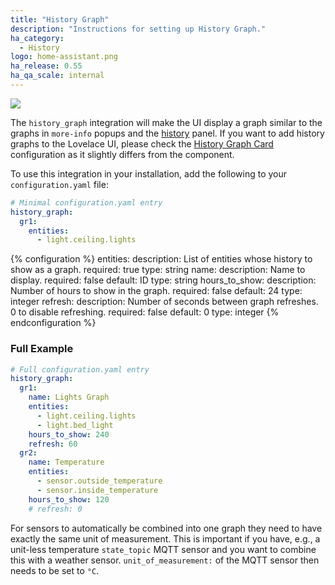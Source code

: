 ```yaml
---
title: "History Graph"
description: "Instructions for setting up History Graph."
ha_category:
  - History
logo: home-assistant.png
ha_release: 0.55
ha_qa_scale: internal
---
```


<p class='img'>
  <img src='{{site_root}}/images/screenshots/history_graph.png' />
</p>

The `history_graph` integration will make the UI display a graph similar to the graphs in `more-info` popups and the [history](/integrations/history/) panel. If you want to add history graphs to the Lovelace UI, please check the [History Graph Card](/lovelace/history-graph/) configuration as it slightly differs from the component.

To use this integration in your installation, add the following to your `configuration.yaml` file:

```yaml
# Minimal configuration.yaml entry
history_graph:
  gr1:
    entities:
      - light.ceiling.lights

```

{% configuration %}
entities:
  description: List of entities whose history to show as a graph.
  required: true
  type: string
name:
  description: Name to display.
  required: false
  default: ID
  type: string
hours_to_show:
  description: Number of hours to show in the graph.
  required: false
  default: 24
  type: integer
refresh:
  description: Number of seconds between graph refreshes. 0 to disable refreshing.
  required: false
  default: 0
  type: integer
{% endconfiguration %}

### Full Example

```yaml
# Full configuration.yaml entry
history_graph:
  gr1:
    name: Lights Graph
    entities:
      - light.ceiling.lights
      - light.bed_light
    hours_to_show: 240
    refresh: 60
  gr2:
    name: Temperature
    entities:
      - sensor.outside_temperature
      - sensor.inside_temperature
    hours_to_show: 120
    # refresh: 0
```

For sensors to automatically be combined into one graph they need to have exactly the same unit of measurement. This is important if you have, e.g., a unit-less temperature `state_topic` MQTT sensor and you want to combine this with a weather sensor. `unit_of_measurement:` of the MQTT sensor then needs to be set to `°C`.
